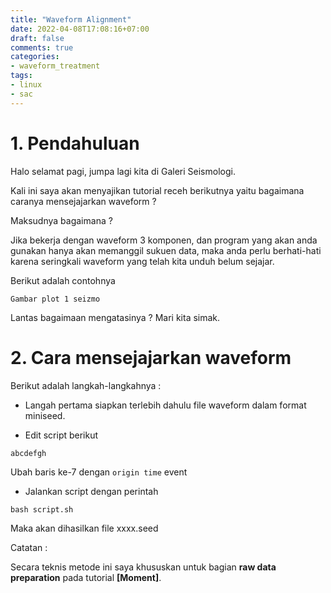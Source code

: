 ```yaml
---
title: "Waveform Alignment"
date: 2022-04-08T17:08:16+07:00
draft: false
comments: true
categories:
- waveform_treatment
tags:
- linux
- sac
---
```


# 1. Pendahuluan

Halo selamat pagi, jumpa lagi kita di Galeri Seismologi.

Kali ini saya akan menyajikan tutorial receh berikutnya yaitu bagaimana caranya mensejajarkan waveform ?

Maksudnya bagaimana ?

Jika bekerja dengan waveform 3 komponen, dan program yang akan anda gunakan hanya akan memanggil sukuen data, maka anda perlu berhati-hati karena seringkali waveform yang telah kita unduh belum sejajar.

Berikut adalah contohnya

`Gambar plot 1 seizmo`

Lantas bagaimaan mengatasinya ? Mari kita simak.

# 2. Cara mensejajarkan waveform

Berikut adalah langkah-langkahnya :

- Langah pertama siapkan terlebih dahulu file waveform dalam format miniseed.

- Edit script berikut

```
abcdefgh
```

Ubah baris ke-7 dengan `origin time` event

- Jalankan script dengan perintah

```
bash script.sh
```

Maka akan dihasilkan file xxxx.seed


Catatan :

Secara teknis metode ini saya khususkan untuk bagian **raw data preparation** pada tutorial **[Moment]**. 